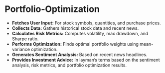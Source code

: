 # Portfolio-Optimization
- **Fetches User Input:** For stock symbols, quantities, and purchase prices.
- **Collects Data:** Gathers historical stock data and recent news.
- **Calculates Risk Metrics:** Computes volatility, max drawdown, and Sharpe ratio.
- **Performs Optimization:** Finds optimal portfolio weights using mean-variance optimization.
- **Generates Sentiment Analysis:** Based on recent news headlines.
- **Provides Investment Advice:** In layman’s terms based on the sentiment analysis, risk metrics, and portfolio optimization results.
